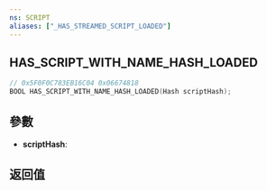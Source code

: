```yaml
---
ns: SCRIPT
aliases: ["_HAS_STREAMED_SCRIPT_LOADED"]
---
```

## HAS_SCRIPT_WITH_NAME_HASH_LOADED

```c
// 0x5F0F0C783EB16C04 0x06674818
BOOL HAS_SCRIPT_WITH_NAME_HASH_LOADED(Hash scriptHash);
```


## 參數
* **scriptHash**: 

## 返回值
